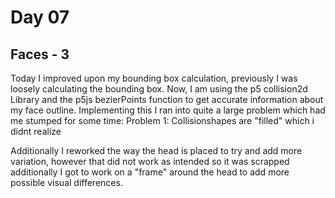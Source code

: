# Day 07

## Faces - 3

Today I improved upon my bounding box calculation, previously I was loosely calculating the bounding box.
Now, I am using the p5 collision2d Library and the p5js bezierPoints function to get accurate information about my face outline.
Implementing this I ran into quite a large problem which had me stumped for some time:
Problem 1: Collisionshapes are "filled" which i didnt realize

Additionally I reworked the way the head is placed to try and add more variation, however that did not work as intended so it was scrapped
additionally I got to work on a "frame" around the head to add more possible visual differences.
